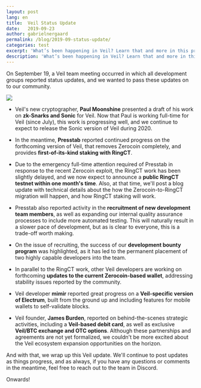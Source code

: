 ```yaml
---
layout: post
lang: en
title:  Veil Status Update
date:   2019-09-23
author: gabrielnergaard
permalink: /blog/2019-09-status-update/
categories: test
excerpt: 'What’s been happening in Veil? Learn that and more in this project update.'
description: 'What’s been happening in Veil? Learn that and more in this project update.'
---
```

On September 19, a Veil team meeting occurred in which all development groups reported status updates, and we wanted to pass these updates on to our community.

![](2019-09-23-team-meeting.png)

- Veil's new cryptographer, **Paul Moonshine** presented a draft of his work on **zk-Snarks and Sonic** for Veil. Now that Paul is working full-time for Veil (since July), this work is progressing well, and we continue to expect to release the Sonic version of Veil during 2020.

- In the meantime, **Presstab** reported continued progress on the forthcoming version of Veil, that removes Zerocoin completely, and provides **first-of-its-kind staking with RingCT**. 

- Due to the emergency full-time attention required of Presstab in response to the recent Zerocoin exploit, the RingCT work has been slightly delayed, and we now expect to announce a **public RingCT testnet within one month's time**. Also, at that time, we'll post a blog update with technical details about the how the Zerocoin-to-RingCT migration will happen, and how RingCT staking will work.

- Presstab also reported activity in the **recruitment of new development team members**, as well as expanding our internal quality assurance processes to include more automated testing. This will naturally result in a slower pace of development, but as is clear to everyone, this is a trade-off worth making.

- On the issue of recruiting, the success of our **development bounty program** was highlighted, as it has led to the permanent placement of two highly capable developers into the team.

- In parallel to the RingCT work, other Veil developers are working on forthcoming **updates to the current Zerocoin-based wallet**, addressing stability issues reported by the community.

- Veil developer **mimir** reported great progress on a **Veil-specific version of Electrum**, built from the ground up and including features for mobile wallets to self-validate blocks.

- Veil founder, **James Burden**, reported on behind-the-scenes strategic activities, including a **Veil-based debit card**, as well as exclusive **Veil/BTC exchange and OTC options**. Although these partnerships and agreements are not yet formalized, we couldn't be more excited about the Veil ecosystem expansion opportunities on the horizon.

And with that, we wrap up this Veil update. We'll continue to post updates as things progress, and as always, if you have any questions or comments in the meantime, feel free to reach out to the team in Discord.

Onwards!
